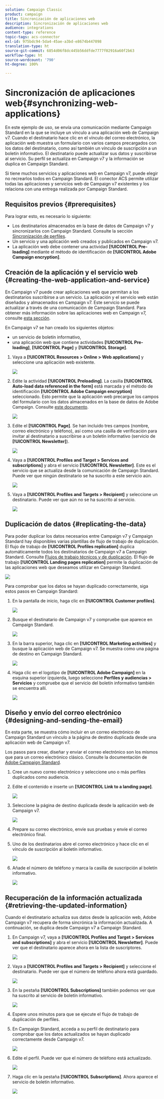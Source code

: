 ```yaml
---
solution: Campaign Classic
product: campaign
title: Sincronización de aplicaciones web
description: Sincronización de aplicaciones web
audience: integrations
content-type: reference
topic-tags: acs-connector
exl-id: 975bdc94-5da4-45ae-a3bd-e8674b447098
translation-type: ht
source-git-commit: 6854d06f8dc445b56ddfde7777f02916a60f2b63
workflow-type: ht
source-wordcount: '790'
ht-degree: 100%

---
```


# Sincronización de aplicaciones web{#synchronizing-web-applications}

En este ejemplo de uso, se envía una comunicación mediante Campaign Standard en la que se incluye un vínculo a una aplicación web de Campaign v7. Cuando el destinatario hace clic en el vínculo del correo electrónico, la aplicación web muestra un formulario con varios campos precargados con los datos del destinatario, como así también un vínculo de suscripción a un boletín informativo. El destinatario puede actualizar sus datos y suscribirse al servicio. Su perfil se actualiza en Campaign v7 y la información se duplica en Campaign Standard.

Si tiene muchos servicios y aplicaciones web en Campaign v7, puede elegir no recrearlos todos en Campaign Standard. El conector ACS permite utilizar todas las aplicaciones y servicios web de Campaign v7 existentes y los relaciona con una entrega realizada por Campaign Standard.

## Requisitos previos {#prerequisites}

Para lograr esto, es necesario lo siguiente:

* Los destinatarios almacenados en la base de datos de Campaign v7 y sincronizarlos con Campaign Standard. Consulte la sección [Sincronización de perfiles](../../integrations/using/synchronizing-profiles.md).
* Un servicio y una aplicación web creados y publicados en Campaign v7.
* La aplicación web debe contener una actividad **[!UICONTROL Pre-loading]** mediante el método de identificación de **[!UICONTROL Adobe Campaign encryption]**.

## Creación de la aplicación y el servicio web {#creating-the-web-application-and-service}

En Campaign v7 puede crear aplicaciones web que permitan a los destinatarios suscribirse a un servicio. La aplicación y el servicio web están diseñados y almacenados en Campaign v7. Este servicio se puede actualizar a través de una comunicación de Campaign Standard. Para obtener más información sobre las aplicaciones web en Campaign v7, consulte [esta sección](../../web/using/adding-fields-to-a-web-form.md#subscription-checkboxes).

En Campaign v7 se han creado los siguientes objetos:

* un servicio de boletín informativo,
* una aplicación web que contiene actividades **[!UICONTROL Pre-loading]**, **[!UICONTROL Page]** y **[!UICONTROL Storage]**.

1. Vaya a **[!UICONTROL Resources > Online > Web applications]** y seleccione una aplicación web existente.

   ![](assets/acs_connect_lp_2.png)

1. Edite la actividad **[!UICONTROL Preloading]**. La casilla **[!UICONTROL Auto-load data referenced in the form]** está marcada y el método de identificación **[!UICONTROL Adobe Campaign encryption]** seleccionado. Esto permite que la aplicación web precargue los campos del formulario con los datos almacenados en la base de datos de Adobe Campaign. Consulte [este documento](../../web/using/publishing-a-web-form.md#pre-loading-the-form-data).

   ![](assets/acs_connect_lp_4.png)

1. Edite el **[!UICONTROL Page]**. Se han incluido tres campos (nombre, correo electrónico y teléfono), así como una casilla de verificación para invitar al destinatario a suscribirse a un boletín informativo (servicio de **[!UICONTROL Newsletter]**).

   ![](assets/acs_connect_lp_3.png)

1. Vaya a **[!UICONTROL Profiles and Target > Services and subscriptions]** y abra el servicio **[!UICONTROL Newsletter]**. Este es el servicio que se actualiza desde la comunicación de Campaign Standard. Puede ver que ningún destinatario se ha suscrito a este servicio aún.

   ![](assets/acs_connect_lp_5.png)

1. Vaya a **[!UICONTROL Profiles and Targets > Recipient]** y seleccione un destinatario. Puede ver que aún no se ha suscrito al servicio.

   ![](assets/acs_connect_lp_6.png)

## Duplicación de datos {#replicating-the-data}

Para poder duplicar los datos necesarios entre Campaign v7 y Campaign Standard hay disponibles varias plantillas de flujo de trabajo de duplicación. El flujo de trabajo de **[!UICONTROL Profiles replication]** duplica automáticamente todos los destinatarios de Campaign v7 a Campaign Standard. Consulte [Flujos de trabajo técnicos y de duplicación](../../integrations/using/acs-connector-principles-and-data-cycle.md#technical-and-replication-workflows). El flujo de trabajo **[!UICONTROL Landing pages replication]** permite la duplicación de las aplicaciones web que deseamos utilizar en Campaign Standard.

![](assets/acs_connect_lp_1.png)

Para comprobar que los datos se hayan duplicado correctamente, siga estos pasos en Campaign Standard:

1. En la pantalla de inicio, haga clic en **[!UICONTROL Customer profiles]**.

   ![](assets/acs_connect_lp_7.png)

1. Busque el destinatario de Campaign v7 y compruebe que aparece en Campaign Standard.

   ![](assets/acs_connect_lp_8.png)

1. En la barra superior, haga clic en **[!UICONTROL Marketing activities]** y busque la aplicación web de Campaign v7. Se muestra como una página de destino en Campaign Standard.

   ![](assets/acs_connect_lp_9.png)

1. Haga clic en el logotipo de **[!UICONTROL Adobe Campaign]** en la esquina superior izquierda, luego seleccione **Perfiles y audiencias > Servicios** y compruebe que el servicio del boletín informativo también se encuentra allí.

   ![](assets/acs_connect_lp_10.png)

## Diseño y envío del correo electrónico {#designing-and-sending-the-email}

En esta parte, se muestra cómo incluir en un correo electrónico de Campaign Standard un vínculo a la página de destino duplicada desde una aplicación web de Campaign v7.

Los pasos para crear, diseñar y enviar el correo electrónico son los mismos que para un correo electrónico clásico. Consulte la documentación de [Adobe Campaign Standard](https://helpx.adobe.com/es/support/campaign/standard.html).

1. Cree un nuevo correo electrónico y seleccione uno o más perfiles duplicados como audiencia.
1. Edite el contenido e inserte un **[!UICONTROL Link to a landing page]**.

   ![](assets/acs_connect_lp_12.png)

1. Seleccione la página de destino duplicada desde la aplicación web de Campaign v7.

   ![](assets/acs_connect_lp_13.png)

1. Prepare su correo electrónico, envíe sus pruebas y envíe el correo electrónico final.
1. Uno de los destinatarios abre el correo electrónico y hace clic en el vínculo de suscripción al boletín informativo.

   ![](assets/acs_connect_lp_14.png)

1. Añade el número de teléfono y marca la casilla de suscripción al boletín informativo.

   ![](assets/acs_connect_lp_15.png)

## Recuperación de la información actualizada {#retrieving-the-updated-information}

Cuando el destinatario actualiza sus datos desde la aplicación web, Adobe Campaign v7 recupera de forma sincrónica la información actualizada. A continuación, se duplica desde Campaign v7 a Campaign Standard.

1. En Campaign v7, vaya a **[!UICONTROL Profiles and Target > Services and subscriptions]** y abra el servicio **[!UICONTROL Newsletter]**. Puede ver que el destinatario aparece ahora en la lista de suscriptores.

   ![](assets/acs_connect_lp_16.png)

1. Vaya a **[!UICONTROL Profiles and Targets > Recipient]** y seleccione el destinatario. Puede ver que el número de teléfono ahora está guardado.

   ![](assets/acs_connect_lp_17.png)

1. En la pestaña **[!UICONTROL Subscriptions]** también podemos ver que ha suscrito al servicio de boletín informativo.

   ![](assets/acs_connect_lp_18.png)

1. Espere unos minutos para que se ejecute el flujo de trabajo de duplicación de perfiles.
1. En Campaign Standard, acceda a su perfil de destinatario para comprobar que los datos actualizados se hayan duplicado correctamente desde Campaign v7.

   ![](assets/acs_connect_lp_19.png)

1. Edite el perfil. Puede ver que el número de teléfono está actualizado.

   ![](assets/acs_connect_lp_20.png)

1. Haga clic en la pestaña **[!UICONTROL Subscriptions]**. Ahora aparece el servicio de boletín informativo.

   ![](assets/acs_connect_lp_21.png)
